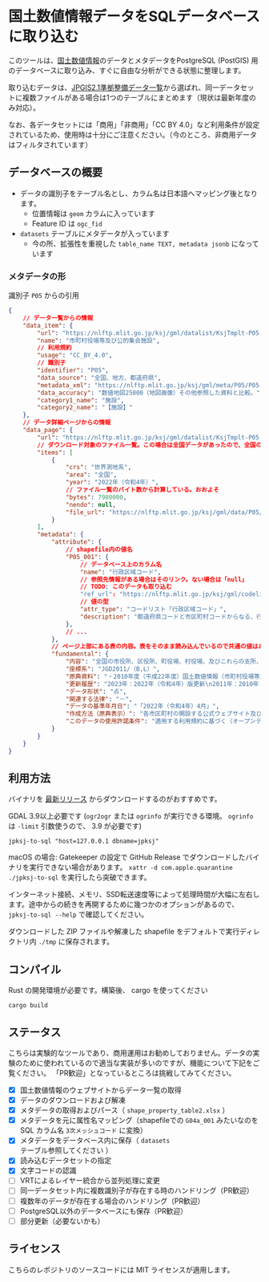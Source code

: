 # 国土数値情報データをSQLデータベースに取り込む

このツールは、[国土数値情報](https://nlftp.mlit.go.jp/ksj/)のデータとメタデータをPostgreSQL (PostGIS) 用のデータベースに取り込み、すぐに自由な分析ができる状態に整理します。

取り込むデータは、[JPGIS2.1準拠整備データ一覧](https://nlftp.mlit.go.jp/ksj/gml/gml_datalist.html)から選ばれ、同一データセットに複数ファイルがある場合は1つのテーブルにまとめます（現状は最新年度のみ対応）。

なお、各データセットには「商用」「非商用」「CC BY 4.0」など利用条件が設定されているため、使用時は十分にご注意ください。（今のところ、非商用データはフィルタされています）

## データベースの概要

* データの識別子をテーブル名とし、カラム名は日本語へマッピング後となります。
    * 位置情報は `geom` カラムに入っています
    * Feature ID は `ogc_fid`
* `datasets` テーブルにメタデータが入っています
    * 今の所、拡張性を重視した `table_name TEXT, metadata jsonb` になっています

### メタデータの形

識別子 `P05` からの引用

```json
{
    // データ一覧からの情報
    "data_item": {
        "url": "https://nlftp.mlit.go.jp/ksj/gml/datalist/KsjTmplt-P05-2022.html",
        "name": "市町村役場等及び公的集会施設",
        // 利用規約
        "usage": "CC_BY_4.0",
        // 識別子
        "identifier": "P05",
        "data_source": "全国、地方、都道府県",
        "metadata_xml": "https://nlftp.mlit.go.jp/ksj/gml/meta/P05/P05-22/KS-META-P05-22_01.xml",
        "data_accuracy": "数値地図25000（地図画像）その他参照した資料と比較。",
        "category1_name": "施設",
        "category2_name": "【施設】"
    },
    // データ詳細ページからの情報
    "data_page": {
        "url": "https://nlftp.mlit.go.jp/ksj/gml/datalist/KsjTmplt-P05-2022.html",
        // ダウンロード対象のファイル一覧。この場合は全国データがあったので、全国の1ファイルのみ読み込んでいます。
        "items": [
            {
                "crs": "世界測地系",
                "area": "全国",
                "year": "2022年（令和4年）",
                // ファイル一覧のバイト数から計算している。おおよそ
                "bytes": 7980000,
                "nendo": null,
                "file_url": "https://nlftp.mlit.go.jp/ksj/gml/data/P05/P05-22/P05-22_GML.zip"
            }
        ],
        "metadata": {
            "attribute": {
                // shapefile内の値名
                "P05_001": {
                    // データベース上のカラム名
                    "name": "行政区域コード",
                    // 参照先情報がある場合はそのリンク。ない場合は「null」
                    // TODO: このデータも取り込む
                    "ref_url": "https://nlftp.mlit.go.jp/ksj/gml/codelist/AdminiBoundary_CD.xlsx",
                    // 値の型
                    "attr_type": "コードリスト「行政区域コード」",
                    "description": "都道府県コードと市区町村コードからなる、行政区を特定するためのコード"
                },
                // ...
            },
            // ページ上部にある表の内容。表をそのまま読み込んでいるので共通の値はあるが正規化はしていない。
            "fundamental": {
                "内容": "全国の市役所、区役所、町役場、村役場、及びこれらの支所、出張所、連絡所等、及び市区町村が主体的に設置・管理・運営する公民館、集会所等の公的集会施設について、その位置と名称、所在地、施設分類コード、行政コードをGISデータとして整備したものである。",
                "座標系": "JGD2011/（B,L）",
                "原典資料": "・2010年度（平成22年度）国土数値情報（市町村役場等及び公的集会施設）作成業務 業務報告書（冊子）\n・（社）全国公民館連合会「2005年（平成17年）版 全国公民館名鑑」\n・その他、業務に必要となる資料、作業手順書及び製品仕様書等一式",
                "更新履歴": "2023年：2022年（令和4年）版更新\n2011年：2010年（平成22年）版更新",
                "データ形状": "点",
                "関連する法律": "－",
                "データの基準年月日": "「2022年（令和4年）4月」",
                "作成方法（原典表示）": "各市区町村の開設する公式ウェブサイト及び全国公民館名鑑から、当該施設の情報を取得し、市町村役場については国土数値情報（公共施設）から市役所のデータを取得し、他の施設については所在地情報から、街区レベル位置参照情報を用いてジオコーディングを行い、数値地図25000（地図画像）から、その正確な位置を取得し整備した。\n「この地図の作成にあたっては、国土地理院長の承認を得て、同院発行の数値地図25000（地図画像）を使用した。",
                "このデータの使用許諾条件": "適用する利用規約に基づく（オープンデータ）"
            }
        }
    }
}
```

## 利用方法

バイナリを [最新リリース](https://github.com/keichan34/jpksj-to-sql/releases/) からダウンロードするのがおすすめです。

GDAL 3.9以上必要です (`ogr2ogr` または `ogrinfo` が実行できる環境。 `ogrinfo` は `-limit` 引数使うので、 3.9 が必要です)

```
jpksj-to-sql "host=127.0.0.1 dbname=jpksj"
```

macOS の場合: Gatekeeper の設定で GitHub Release でダウンロードしたバイナリを実行できない場合があります。 `xattr -d com.apple.quarantine ./jpksj-to-sql` を実行したら突破できます。

インターネット接続、メモリ、SSD転送速度等によって処理時間が大幅に左右します。途中からの続きを再開するために幾つかのオプションがあるので、 `jpksj-to-sql --help` で確認してください。

ダウンロードした ZIP ファイルや解凍した shapefile をデフォルトで実行ディレクトリ内 `./tmp` に保存されます。

## コンパイル

Rust の開発環境が必要です。構築後、 cargo を使ってください

```
cargo build
```

## ステータス

こちらは実験的なツールであり、商用運用はお勧めしておりません。データの実験のために使われているので適当な実装が多いのですが、機能について下記をご覧ください。
「PR歓迎」となっているところは挑戦してみてください。

- [x] 国土数値情報のウェブサイトからデータ一覧の取得
- [x] データのダウンロードおよび解凍
- [x] メタデータの取得およびパース（ `shape_property_table2.xlsx` ）
- [x] メタデータを元に属性名マッピング（shapefileでの `G04a_001` みたいなのを SQL カラム名 `3次メッシュコード` に変換）
- [x] メタデータをデータベース内に保存（ `datasets` テーブル参照してください ）
- [x] 読み込むデータセットの指定
- [x] 文字コードの認識
- [ ] VRTによるレイヤー統合から並列処理に変更
- [ ] 同一データセット内に複数識別子が存在する時のハンドリング（PR歓迎）
- [ ] 複数年のデータが存在する場合のハンドリング（PR歓迎）
- [ ] PostgreSQL以外のデータベースにも保存（PR歓迎）
- [ ] 部分更新（必要ないかも）

## ライセンス

こちらのレポジトリのソースコードには MIT ライセンスが適用します。
